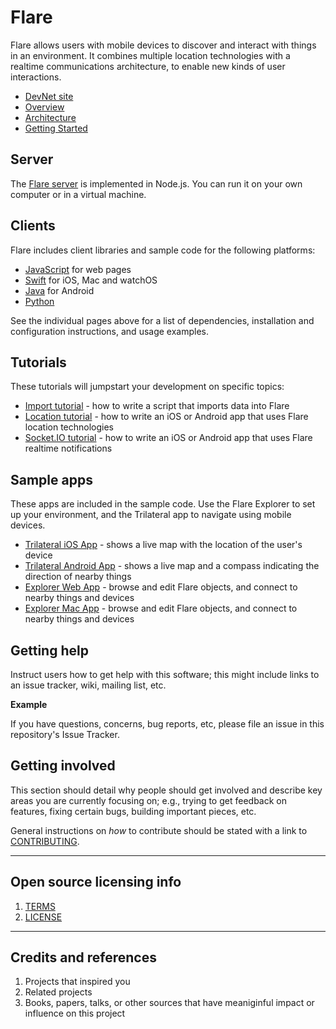 # Flare

Flare allows users with mobile devices to discover and interact with things in an environment. It combines multiple location technologies with a realtime communications architecture, to enable new kinds of user interactions. 

- [DevNet site](http://developer.cisco.com/site/flare/)
- [Overview](http://developer.cisco.com/site/flare/discover/overview/)
- [Architecture](http://developer.cisco.com/site/flare/discover/architecture/)
- [Getting Started](http://developer.cisco.com/site/flare/discover/gettingstarted/)

## Server

The [Flare server](server/) is implemented in Node.js. You can run it on your own computer or in a virtual machine. 

## Clients

Flare includes client libraries and sample code for the following platforms:

- [JavaScript](server/public/) for web pages
- [Swift](swift/) for iOS, Mac and watchOS
- [Java](java/) for Android
- [Python](python/)

See the individual pages above for a list of dependencies, installation and configuration instructions, and usage examples.

## Tutorials

These tutorials will jumpstart your development on specific topics:

- [Import tutorial](http://developer.cisco.com/site/flare/learn/import-tutorial/) - how to write a script that imports data into Flare
- [Location tutorial](http://developer.cisco.com/site/flare/learn/location-tutorial/) - how to write an iOS or Android app that uses Flare location technologies
- [Socket.IO tutorial](http://developer.cisco.com/site/flare/learn/socketio-tutorial/) - how to write an iOS or Android app that uses Flare realtime notifications

## Sample apps

These apps are included in the sample code. Use the Flare Explorer to set up your environment, and the Trilateral app to navigate using mobile devices.

- [Trilateral iOS App](http://developer.cisco.com/site/flare/learn/trilateral-ios/) - shows a live map with the location of the user's device
- [Trilateral Android App](http://developer.cisco.com/site/flare/learn/trilateral-android/) - shows a live map and a compass indicating the direction of nearby things
- [Explorer Web App](http://developer.cisco.com/site/flare/learn/explorer-web/) - browse and edit Flare objects, and connect to nearby things and devices
- [Explorer Mac App](http://developer.cisco.com/site/flare/learn/explorer-mac/) - browse and edit Flare objects, and connect to nearby things and devices

## Getting help

Instruct users how to get help with this software; this might include links to an issue tracker, wiki, mailing list, etc.

**Example**

If you have questions, concerns, bug reports, etc, please file an issue in this repository's Issue Tracker.

## Getting involved

This section should detail why people should get involved and describe key areas you are
currently focusing on; e.g., trying to get feedback on features, fixing certain bugs, building
important pieces, etc.

General instructions on _how_ to contribute should be stated with a link to [CONTRIBUTING](CONTRIBUTING.md).


----

## Open source licensing info
1. [TERMS](TERMS.md)
2. [LICENSE](LICENSE)


----

## Credits and references

1. Projects that inspired you
2. Related projects
3. Books, papers, talks, or other sources that have meaniginful impact or influence on this project
